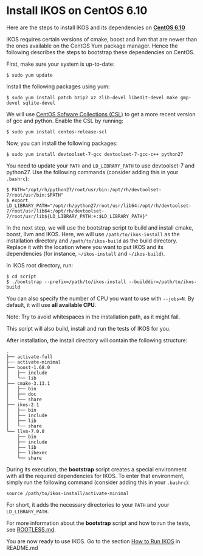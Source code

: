 Install IKOS on CentOS 6.10
===========================

Here are the steps to install IKOS and its dependencies on **[CentOS 6.10](https://www.centos.org/)**

IKOS requires certain versions of cmake, boost and llvm that are newer than the ones available on the CentOS Yum package manager. Hence the following describes the steps to bootstrap these dependencies on CentOS.

First, make sure your system is up-to-date:

```
$ sudo yum update
```

Install the following packages using yum:

```
$ sudo yum install patch bzip2 xz zlib-devel libedit-devel make gmp-devel sqlite-devel
```

We will use [CentOS Sofware Collections (CSL)](https://wiki.centos.org/AdditionalResources/Repositories/SCL) to get a more recent version of gcc and python. Enable the CSL by running:

```
$ sudo yum install centos-release-scl
```

Now, you can install the following packages:

```
$ sudo yum install devtoolset-7-gcc devtoolset-7-gcc-c++ python27
```

You need to update your `PATH` and `LD_LIBRARY_PATH` to use devtoolset-7 and python27. Use the following commands (consider adding this in your `.bashrc`):

```
$ PATH="/opt/rh/python27/root/usr/bin:/opt/rh/devtoolset-7/root/usr/bin:$PATH"
$ export LD_LIBRARY_PATH="/opt/rh/python27/root/usr/lib64:/opt/rh/devtoolset-7/root/usr/lib64:/opt/rh/devtoolset-7/root/usr/lib${LD_LIBRARY_PATH:+:$LD_LIBRARY_PATH}"
```

In the next step, we will use the bootstrap script to build and install cmake, boost, llvm and IKOS.
Here, we will use `/path/to/ikos-install` as the installation directory and `/path/to/ikos-build` as the build directory. Replace it with the location where you want to put IKOS and its dependencies (for instance, `~/ikos-install` and `~/ikos-build`).

In IKOS root directory, run:

```
$ cd script
$ ./bootstrap --prefix=/path/to/ikos-install --builddir=/path/to/ikos-build
```

You can also specify the number of CPU you want to use with `--jobs=N`. By default, it will use **all available CPU**.

Note: Try to avoid whitespaces in the installation path, as it might fail.

This script will also build, install and run the tests of IKOS for you.

After installation, the install directory will contain the following structure:

```
.
├── activate-full
├── activate-minimal
├── boost-1.68.0
│   ├── include
│   └── lib
├── cmake-3.13.1
│   ├── bin
│   ├── doc
│   └── share
├── ikos-2.1
│   ├── bin
│   ├── include
│   ├── lib
│   └── share
└── llvm-7.0.0
    ├── bin
    ├── include
    ├── lib
    ├── libexec
    └── share
```

During its execution, the **bootstrap** script creates a special environment with all the required dependencies for IKOS. To enter that environment, simply run the following command (consider adding this in your `.bashrc`):

```
source /path/to/ikos-install/activate-minimal
```

For short, it adds the necessary directories to your `PATH` and your `LD_LIBRARY_PATH`.

For more information about the **bootstrap** script and how to run the tests, see [ROOTLESS.md](ROOTLESS.md).

You are now ready to use IKOS. Go to the section [How to Run IKOS](../../README.md#how-to-run-ikos) in README.md
